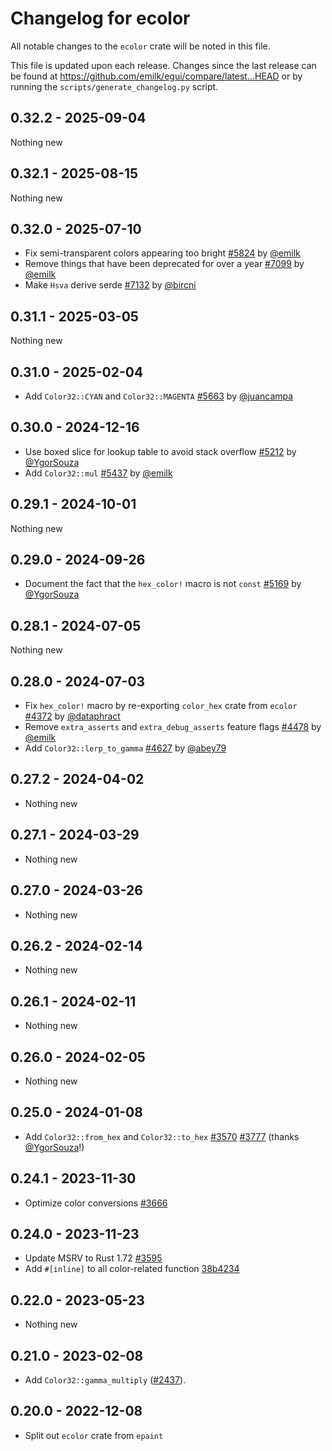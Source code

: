 # Changelog for ecolor
All notable changes to the `ecolor` crate will be noted in this file.


This file is updated upon each release.
Changes since the last release can be found at <https://github.com/emilk/egui/compare/latest...HEAD> or by running the `scripts/generate_changelog.py` script.


## 0.32.2 - 2025-09-04
Nothing new


## 0.32.1 - 2025-08-15
Nothing new


## 0.32.0 - 2025-07-10
* Fix semi-transparent colors appearing too bright [#5824](https://github.com/emilk/egui/pull/5824) by [@emilk](https://github.com/emilk)
* Remove things that have been deprecated for over a year [#7099](https://github.com/emilk/egui/pull/7099) by [@emilk](https://github.com/emilk)
* Make `Hsva` derive serde [#7132](https://github.com/emilk/egui/pull/7132) by [@bircni](https://github.com/bircni)


## 0.31.1 - 2025-03-05
Nothing new


## 0.31.0 - 2025-02-04
* Add `Color32::CYAN` and `Color32::MAGENTA` [#5663](https://github.com/emilk/egui/pull/5663) by [@juancampa](https://github.com/juancampa)


## 0.30.0 - 2024-12-16
* Use boxed slice for lookup table to avoid stack overflow [#5212](https://github.com/emilk/egui/pull/5212) by [@YgorSouza](https://github.com/YgorSouza)
* Add `Color32::mul` [#5437](https://github.com/emilk/egui/pull/5437) by [@emilk](https://github.com/emilk)


## 0.29.1 - 2024-10-01
Nothing new


## 0.29.0 - 2024-09-26
* Document the fact that the `hex_color!` macro is not `const` [#5169](https://github.com/emilk/egui/pull/5169) by [@YgorSouza](https://github.com/YgorSouza)


## 0.28.1 - 2024-07-05
Nothing new


## 0.28.0 - 2024-07-03
* Fix `hex_color!` macro by re-exporting `color_hex` crate from `ecolor` [#4372](https://github.com/emilk/egui/pull/4372) by [@dataphract](https://github.com/dataphract)
* Remove `extra_asserts` and `extra_debug_asserts` feature flags [#4478](https://github.com/emilk/egui/pull/4478) by [@emilk](https://github.com/emilk)
* Add `Color32::lerp_to_gamma` [#4627](https://github.com/emilk/egui/pull/4627) by [@abey79](https://github.com/abey79)


## 0.27.2 - 2024-04-02
* Nothing new


## 0.27.1 - 2024-03-29
* Nothing new


## 0.27.0 - 2024-03-26
* Nothing new


## 0.26.2 - 2024-02-14
* Nothing new


## 0.26.1 - 2024-02-11
* Nothing new


## 0.26.0 - 2024-02-05
* Nothing new


## 0.25.0 - 2024-01-08
* Add `Color32::from_hex` and `Color32::to_hex` [#3570](https://github.com/emilk/egui/pull/3570) [#3777](https://github.com/emilk/egui/pull/3777) (thanks [@YgorSouza](https://github.com/YgorSouza)!)


## 0.24.1 - 2023-11-30
* Optimize color conversions [#3666](https://github.com/emilk/egui/pull/3666)


## 0.24.0 - 2023-11-23
* Update MSRV to Rust 1.72 [#3595](https://github.com/emilk/egui/pull/3595)
* Add `#[inline]` to all color-related function [38b4234](https://github.com/emilk/egui/commit/38b4234c3282a7c044c18b77234ee8c204efe171)


## 0.22.0 - 2023-05-23
* Nothing new


## 0.21.0 - 2023-02-08
* Add `Color32::gamma_multiply` ([#2437](https://github.com/emilk/egui/pull/2437)).


## 0.20.0 - 2022-12-08
* Split out `ecolor` crate from `epaint`
